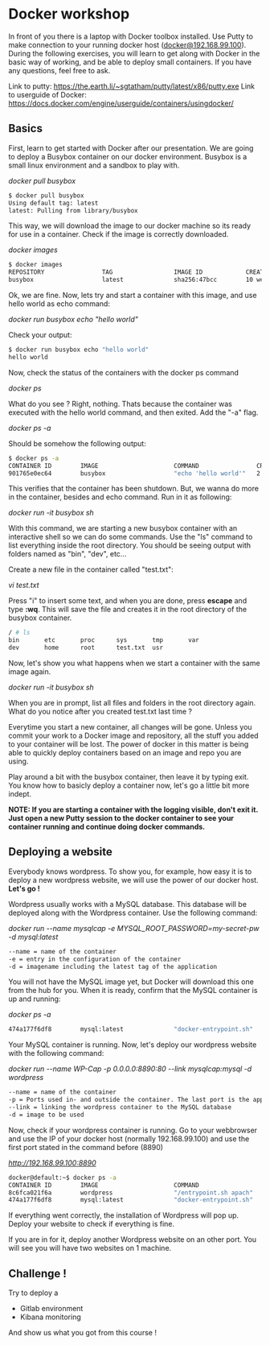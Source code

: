 # Docker workshop

In front of you there is a laptop with Docker toolbox installed.
Use Putty to make connection to your running docker host (docker@192.168.99.100).
During the following exercises, you will learn to get along with Docker in the basic way of working, and be able to deploy small containers.
If you have any questions, feel free to ask.

Link to putty: https://the.earth.li/~sgtatham/putty/latest/x86/putty.exe
Link to userguide of Docker: https://docs.docker.com/engine/userguide/containers/usingdocker/

## Basics

First, learn to get started with Docker after our presentation.
We are going to deploy a Busybox container on our docker environment.
Busybox is a small linux environment and a sandbox to play with.

_docker pull busybox_

```sh
$ docker pull busybox
Using default tag: latest
latest: Pulling from library/busybox
```

This way, we will download the image to our docker machine so its ready for use in a container.
Check if the image is correctly downloaded.

_docker images_

```sh
$ docker images
REPOSITORY                TAG                 IMAGE ID            CREATED             VIRTUAL SIZE
busybox                   latest              sha256:47bcc        10 weeks ago        1.113 MB
```

Ok, we are fine. 
Now, lets try and start a container with this image, and use hello world as echo command:

_docker run busybox echo "hello world"_

Check your output:

```sh
$ docker run busybox echo "hello world"
hello world
```

Now, check the status of the containers with the docker ps command

_docker ps_

What do you see ?
Right, nothing. Thats because the container was executed with the hello world command, and then exited.
Add the "-a" flag.

_docker ps -a_

Should be somehow the following output:

```sh
$ docker ps -a
CONTAINER ID        IMAGE                     COMMAND                CREATED             STATUS                     PORTS               NAMES
901765e0ec64        busybox                   "echo 'hello world'"   2 minutes ago       Exited (0) 2 minutes ago                       backstabbing_liskov
```

This verifies that the container has been shutdown.
But, we wanna do more in the container, besides and echo command.
Run in it as following:

_docker run -it busybox sh_

With this command, we are starting a new busybox container with an interactive shell so we can do some commands.
Use the "ls" command to list everything inside the root directory.
You should be seeing output with folders named as "bin", "dev", etc...

Create a new file in the container called "test.txt":

_vi test.txt_

Press "i" to insert some text, and when you are done, press **escape** and type **:wq**.
This will save the file and creates it in the root directory of the busybox container.

```sh
/ # ls
bin       etc       proc      sys       tmp       var
dev       home      root      test.txt  usr
```
Now, let's show you what happens when we start a container with the same image again.

_docker run -it busybox sh_

When you are in prompt, list all files and folders in the root directory again. What do you notice after you created test.txt last time ?

Everytime you start a new container, all changes will be gone. Unless you commit your work to a Docker image and repository, all the stuff you added to your container will be lost. The power of docker in this matter is being able to quickly deploy containers based on an image and repo you are using.

Play around a bit with the busybox container, then leave it by typing exit.
You know how to basicly deploy a container now, let's go a little bit more indept.

**NOTE: If you are starting a container with the logging visible, don't exit it. Just open a new Putty session to the docker container to see your container running and continue doing docker commands.**

## Deploying a website

Everybody knows wordpress. To show you, for example, how easy it is to deploy a new wordpress website, we will use the power of our docker host. **Let's go !**

Wordpress usually works with a MySQL database. This database will be deployed along with the Wordpress container.
Use the following command:

_docker run --name mysqlcap -e MYSQL_ROOT_PASSWORD=my-secret-pw -d mysql:latest_

```sh
--name = name of the container
-e = entry in the configuration of the container
-d = imagename including the latest tag of the application
```

You will not have the MySQL image yet, but Docker will download this one from the hub for you.
When it is ready, confirm that the MySQL container is up and running:

_docker ps -a_

```sh
474a177f6df8        mysql:latest              "docker-entrypoint.sh"   27 minutes ago      Up 27 minutes               3306/tcp                       mysqlcap
```

Your MySQL container is running. Now, let's deploy our wordpress website with the following command:

_docker run --name WP-Cap -p 0.0.0.0:8890:80 --link mysqlcap:mysql -d wordpress_

```sh
--name = name of the container
-p = Ports used in- and outside the container. The last port is the application port, the first port is the runtime port. This port will be used to approach the container with, i.e., your browser.
--link = linking the wordpress container to the MySQL database
-d = image to be used
```

Now, check if your wordpress container is running. Go to your webbrowser and use the IP of your docker host (normally 192.168.99.100) and use the first port stated in the command before (8890)

_http://192.168.99.100:8890_

```sh
docker@default:~$ docker ps -a
CONTAINER ID        IMAGE                     COMMAND                  CREATED             STATUS                      PORTS                          NAMES
8c6fca021f6a        wordpress                 "/entrypoint.sh apach"   4 seconds ago       Up 2 seconds                0.0.0.0:8890->80/tcp           some-wordpress
474a177f6df8        mysql:latest              "docker-entrypoint.sh"   27 minutes ago      Up 27 minutes               3306/tcp                       mysqlcap
```

If everything went correctly, the installation of Wordpress will pop up.
Deploy your website to check if everything is fine.

If you are in for it, deploy another Wordpress website on an other port. You will see you will have two websites on 1 machine.

## Challenge !

Try to deploy a 

- Gitlab environment
- Kibana monitoring

And show us what you got from this course !


